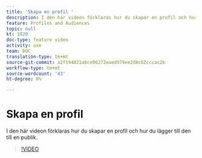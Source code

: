 ```yaml
---
title: 'Skapa en profil '
description: I den här videon förklaras hur du skapar en profil och hur du lägger till den till en målgrupp i Adobe Campaign Standard (ACS)
feature: Profiles and Audiences
topic: null
kt: 1820
doc-type: feature video
activity: use
team: DOC
translation-type: tm+mt
source-git-commit: a2f194821a9ce06272eaed979ee2d8c62cccac2b
workflow-type: tm+mt
source-wordcount: '43'
ht-degree: 0%

---
```



# Skapa en profil

I den här videon förklaras hur du skapar en profil och hur du lägger till den till en publik.

>[!VIDEO](https://video.tv.adobe.com/v/25277/?quality=12)

